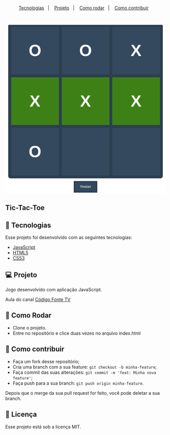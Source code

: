 <p align="center">
  <a href="#-tecnologias">Tecnologias</a>&nbsp;&nbsp;&nbsp;|&nbsp;&nbsp;&nbsp;
  <a href="#-projeto">Projeto</a>&nbsp;&nbsp;&nbsp;|&nbsp;&nbsp;&nbsp;
  <a href="#-como-rodar">Como rodar</a>&nbsp;&nbsp;&nbsp;|&nbsp;&nbsp;&nbsp;
  <a href="#-como-contribuir">Como contribuir</a>&nbsp;&nbsp;&nbsp;
  </p>

<br>

<p align="center">
  <img alt="game" src=".github/image.png">
</p>

## Tic-Tac-Toe

## 🚀 Tecnologias

Esse projeto foi desenvolvido com as seguintes tecnologias:

- [JavaScript](https://developer.mozilla.org/pt-BR/docs/Web/JavaScript) 
- [HTML5](https://developer.mozilla.org/pt-BR/docs/Web/HTML/HTML5) 
- [CSS3](https://developer.mozilla.org/pt-BR/docs/Web/CSS) 

## 💻 Projeto

Jogo desenvolvido com aplicação JavaScript.

Aula do canal [Código Fonte TV](https://www.youtube.com/watch?v=M258B1b_pMs)

## 🚀 Como Rodar

- Clone o projeto.
- Entre no repositório e clice duas vezes no arquivo index.html

## 🤔 Como contribuir

- Faça um fork desse repositório;
- Cria uma branch com a sua feature: `git checkout -b minha-feature`;
- Faça commit das suas alterações: `git commit -m 'feat: Minha nova feature'`;
- Faça push para a sua branch: `git push origin minha-feature`.

Depois que o merge da sua pull request for feito, você pode deletar a sua branch.

## 📝 Licença

Esse projeto está sob a licença MIT.
